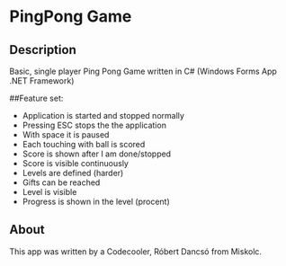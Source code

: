 ﻿# PingPong Game

## Description

Basic, single player Ping Pong Game written in C# (Windows Forms App .NET Framework)

##Feature set:

- Application is started and stopped normally
- Pressing ESC stops the the application
- With space it is paused
- Each touching with ball is scored
- Score is shown after I am done/stopped
- Score is visible continuously
- Levels are defined (harder)
- Gifts can be reached
- Level is visible
- Progress is shown in the level (procent)

## About

This app was written by a Codecooler, Róbert Dancsó from Miskolc.
